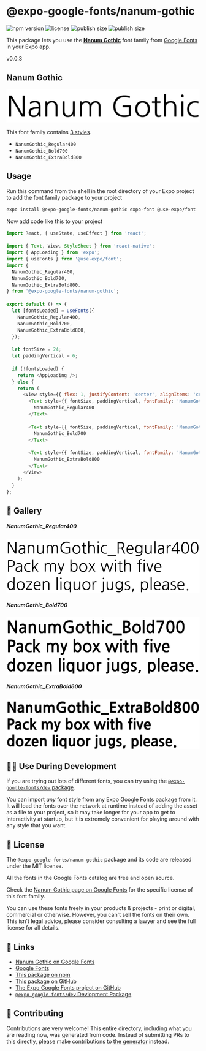 # @expo-google-fonts/nanum-gothic

![npm version](https://flat.badgen.net/npm/v/@expo-google-fonts/nanum-gothic)
![license](https://flat.badgen.net/github/license/expo/google-fonts)
![publish size](https://flat.badgen.net/packagephobia/install/@expo-google-fonts/nanum-gothic)
![publish size](https://flat.badgen.net/packagephobia/publish/@expo-google-fonts/nanum-gothic)

This package lets you use the [**Nanum Gothic**](https://fonts.google.com/specimen/Nanum+Gothic) font family from [Google Fonts](https://fonts.google.com/) in your Expo app.

v0.0.3

## Nanum Gothic

![Nanum Gothic](./font-family.png)

This font family contains [3 styles](#-gallery).

- `NanumGothic_Regular400`
- `NanumGothic_Bold700`
- `NanumGothic_ExtraBold800`

## Usage

Run this command from the shell in the root directory of your Expo project to add the font family package to your project
```sh
expo install @expo-google-fonts/nanum-gothic expo-font @use-expo/font
```

Now add code like this to your project
```js
import React, { useState, useEffect } from 'react';

import { Text, View, StyleSheet } from 'react-native';
import { AppLoading } from 'expo';
import { useFonts } from '@use-expo/font';
import {
  NanumGothic_Regular400,
  NanumGothic_Bold700,
  NanumGothic_ExtraBold800,
} from '@expo-google-fonts/nanum-gothic';

export default () => {
  let [fontsLoaded] = useFonts({
    NanumGothic_Regular400,
    NanumGothic_Bold700,
    NanumGothic_ExtraBold800,
  });

  let fontSize = 24;
  let paddingVertical = 6;

  if (!fontsLoaded) {
    return <AppLoading />;
  } else {
    return (
      <View style={{ flex: 1, justifyContent: 'center', alignItems: 'center' }}>
        <Text style={{ fontSize, paddingVertical, fontFamily: 'NanumGothic_Regular400' }}>
          NanumGothic_Regular400
        </Text>

        <Text style={{ fontSize, paddingVertical, fontFamily: 'NanumGothic_Bold700' }}>
          NanumGothic_Bold700
        </Text>

        <Text style={{ fontSize, paddingVertical, fontFamily: 'NanumGothic_ExtraBold800' }}>
          NanumGothic_ExtraBold800
        </Text>
      </View>
    );
  }
};

```

## 🔡 Gallery

##### NanumGothic_Regular400
![NanumGothic_Regular400](./384554f92bd4d754bd8750f8885c456c5264d6814731376178dd0727fcf2d98c.ttf.png)

##### NanumGothic_Bold700
![NanumGothic_Bold700](./66257cb7dbb7d38dd5d9b0c7a1f9df7ae828f4a2a79a37070603405220e9f32b.ttf.png)

##### NanumGothic_ExtraBold800
![NanumGothic_ExtraBold800](./560717e4c667f1bdf58f6426ef133e74637eb3c1868feff814bb8a5b707e6880.ttf.png)


## 👩‍💻 Use During Development

If you are trying out lots of different fonts, you can try using the [`@expo-google-fonts/dev` package](https://github.com/expo/google-fonts/tree/master/font-packages/dev#readme).

You can import *any* font style from any Expo Google Fonts package from it. It will load the fonts
over the network at runtime instead of adding the asset as a file to your project, so it may take longer
for your app to get to interactivity at startup, but it is extremely convenient
for playing around with any style that you want.

## 📖 License

The `@expo-google-fonts/nanum-gothic` package and its code are released under the MIT license.

All the fonts in the Google Fonts catalog are free and open source.

Check the [Nanum Gothic page on Google Fonts](https://fonts.google.com/specimen/Nanum+Gothic) for the specific license of this font family.

You can use these fonts freely in your products & projects - print or digital, commercial or otherwise. However, you can't sell the fonts on their own. This isn't legal advice, please consider consulting a lawyer and see the full license for all details.

## 🔗 Links

- [Nanum Gothic on Google Fonts](https://fonts.google.com/specimen/Nanum+Gothic)
- [Google Fonts](https://fonts.google.com/)
- [This package on npm](https://www.npmjs.com/package/@expo-google-fonts/nanum-gothic)
- [This package on GitHub](https://github.com/expo/google-fonts/tree/master/font-packages/nanum-gothic)
- [The Expo Google Fonts project on GitHub](https://github.com/expo/google-fonts)
- [`@expo-google-fonts/dev` Devlopment Package](https://github.com/expo/google-fonts/tree/master/font-packages/dev)


## 🤝 Contributing

Contributions are very welcome! This entire directory, including what you are reading now, was generated from code. Instead of submitting PRs to this directly, please make contributions to [the generator](https://github.com/expo/google-fonts/tree/master/packages/generator) instead.
